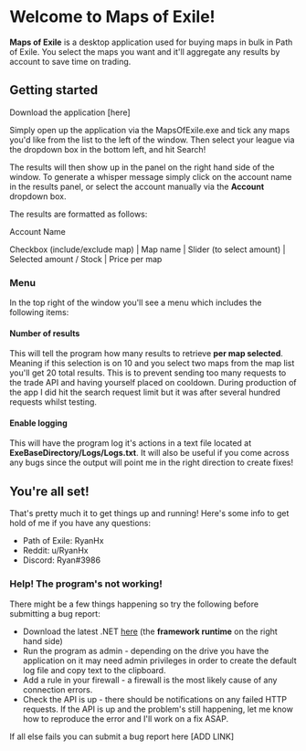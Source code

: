 # Welcome to Maps of Exile!

**Maps of Exile** is a desktop application used for buying maps in bulk in Path of Exile. You select the maps you want and it'll aggregate any results by account to save time on trading.

## Getting started

Download the application [here]

Simply open up the application via the MapsOfExile.exe and tick any maps you'd like from the list to the left of the window. Then select your league via the dropdown box in the bottom left, and hit Search!

The results will then show up in the panel on the right hand side of the window. To generate a whisper message simply click on the account name in the results panel, or select the account manually via the **Account** dropdown box. 

The results are formatted as follows:

Account Name

Checkbox (include/exclude map) | Map name | Slider (to select amount) | Selected amount / Stock | Price per map

### Menu
In the top right of the window you'll see a menu which includes the following items:

#### Number of results
This will tell the program how many results to retrieve **per map selected**. Meaning if this selection is on 10 and you select two maps from the map list you'll get 20 total results. This is to prevent sending too many requests to the trade API and having yourself placed on cooldown. During production of the app I did hit the search request limit but it was after several hundred requests whilst testing.
#### Enable logging
This will have the program log it's actions in a text file located at **ExeBaseDirectory/Logs/Logs.txt**. It will also be useful if you come across any bugs since the output will point me in the right direction to create fixes!

## You're all set!
That's pretty much it to get things up and running! Here's some info to get hold of me if you have any questions:
* Path of Exile: RyanHx
* Reddit: u/RyanHx
* Discord: Ryan#3986

### Help! The program's not working!
There might be a few things happening so try the following before submitting a bug report:
* Download the latest .NET [here](https://dotnet.microsoft.com/download) (the **framework runtime** on the right hand side)
* Run the program as admin - depending on the drive you have the application on it may need admin privileges in order to create the default log file and copy text to the clipboard.
* Add a rule in your firewall - a firewall is the most likely cause of any connection errors.
* Check the API is up - there should be notifications on any failed HTTP requests. If the API is up and the problem's still happening, let me know how to reproduce the error and I'll work on a fix ASAP.

If all else fails you can submit a bug report here [ADD LINK]
